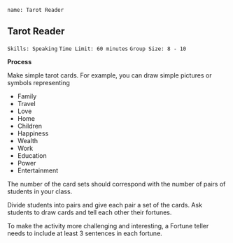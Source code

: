 ```ngMeta
name: Tarot Reader
```

## Tarot Reader
`Skills: Speaking`
`Time Limit: 60 minutes`
`Group Size: 8 - 10`

**Process**

Make simple tarot cards. For example, you can draw simple pictures or symbols representing
* Family
* Travel
* Love
* Home
* Children
* Happiness
* Wealth
* Work
* Education
* Power
* Entertainment

The number of the card sets should correspond with the number of pairs of students in your class.

Divide students into pairs and give each pair a set of the cards. Ask students to draw cards and tell each other their fortunes. 

To make the activity more challenging and interesting, a Fortune teller needs to include at least 3 sentences in each fortune.
